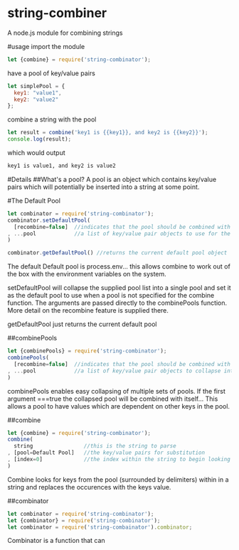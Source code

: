 # string-combiner
A node.js module for combining strings

#usage
import the module
```javascript
let {combine} = require('string-combinator');
```

have a pool of key/value pairs
```javascript
let simplePool = {
  key1: "value1",
  key2: "value2"
};
```

combine a string with the pool
```javascript
let result = combine('key1 is {{key1}}, and key2 is {{key2}}');
console.log(result);
```

which would output
```bash
key1 is value1, and key2 is value2
```

#Details
##What's a pool?
A pool is an object which contains key/value pairs which will potentially be inserted into a string at some point.

#The Default Pool
```javascript
let combinator = require('string-combinator');
combinator.setDefaultPool(
  [recombine=false]  //indicates that the pool should be combined with itself after it has been collapsed
, ...pool            //a list of key/value pair objects to use for the default pool
)

combinator.getDefaultPool() //returns the current default pool object
```

The default Default pool is process.env... this allows combine to work out of the box with the environment variables on the system.

setDefaultPool will collapse the supplied pool list into a single pool and set it as the default pool to use when a pool is not specified for the combine function. The arguments are passed directly to the combinePools function. More detail on the recombine feature is supplied there.

getDefaultPool just returns the current default pool

#\#combinePools
```javascript
let {combinePools} = require('string-combinator');
combinePools(
  [recombine=false]  //indicates that the pool should be combined with itself after it has been collapsed
, ...pool            //a list of key/value pair objects to collapse into one
)
```

combinePools enables easy collapsing of multiple sets of pools.
If the first argument ===true the collapsed pool will be combined with itself... This allows a pool to have values which are dependent on other keys in the pool.

#\#combine
```javascript
let {combine} = require('string-combinator');
combine(
  string                //this is the string to parse
, [pool=Default Pool]   //the key/value pairs for substitution
, [index=0]             //the index within the string to begin looking for keys
)
```
Combine looks for keys from the pool (surrounded by delimiters) within in a string and replaces the occurences with the keys value.

#\#combinator
```javascript
let combinator = require('string-combinator');
let {combinator} = require('string-combinator');
let combinator = require('string-combainator').combinator;
```
Combinator is a function that can 
